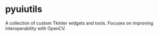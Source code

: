 # pyuiutils
A collection of custom Tkinter widgets and tools. Focuses on improving interoperability with OpenCV.
